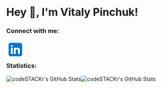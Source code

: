 # Hey 👋, I'm Vitaly Pinchuk!  


### Connect with me:
[<img align="left" alt="Pinchuk Vitaly| LinkedIn" width="48px" src="https://github.com/PinchukVA/PinchukVA/blob/main/img/linkid.png" />][linkedin]

<br />
<br />  

### Statistics:
<img align="left" alt="codeSTACKr's GitHub Stats" src="https://github-readme-stats.vercel.app/api?username=PinchukVA&show_icons=true&theme=dracula" />

<img align="left" alt="codeSTACKr's GitHub Stats" src="https://github-readme-stats.vercel.app/api/top-langs/?username=PinchukVA&langs_count=8&theme=dracula" />



[linkedin]: https://www.linkedin.com/in/pin4
